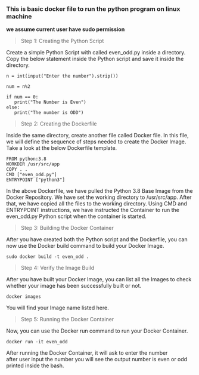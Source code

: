 ### This is basic docker file to run the python program on linux machine 
__we assume  current user have sudo permission__
>Step 1: Creating the Python Script

Create a simple Python Script with called even_odd.py inside a directory.
 Copy the below statement inside the Python script and save it inside the directory.
 
 ```.env
n = int(input("Enter the number").strip())

num = n%2

if num == 0:
    print("The Number is Even")
else:
    print("The number is ODD")
```

>Step 2: Creating the Dockerfile

Inside the same directory, create another file called Docker file. In this file, we will define the sequence of steps needed to create the Docker Image. 
Take a look at the below Dockerfile template.

```.env
FROM python:3.8
WORKDIR /usr/src/app
COPY . .
CMD ["even_odd.py"]
ENTRYPOINT ["python3"]
```

In the above Dockerfile, we have pulled the Python 3.8 Base Image from the Docker Repository. 
We have set the working directory to /usr/src/app. After that, we have copied all the files to the 
working directory. Using CMD and ENTRYPOINT instructions, 
we have instructed the Container to run the even_odd.py Python script when the container is started.

>Step 3: Building the Docker Container

After you have created both the Python script and the Dockerfile,
you can now use the Docker build command to build your Docker Image.

```.env
sudo docker build -t even_odd .
```

>Step 4: Verify the Image Build

After you have built your Docker Image,
you can list all the Images to check whether your image has been successfully built or not.

```shell script
docker images 
```

You will find your Image name listed here.

>Step 5: Running the Docker Container

Now, you can use the Docker run command to run your Docker Container.

```shell script
docker run -it even_odd
```

After running the Docker Container,
it will ask to enter the number  
after user input the number 
you will see the output number is even or odd  printed inside the bash.